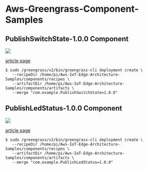 # Aws-Greengrass-Component-Samples

## PublishSwitchState-1.0.0 Component
![](https://github.com/dsonoda/Aws-IoT-Edge-Architecture-Samples/blob/images/components/com.example.PublishSwitchState-1.0.0/architecture.png)

[article page](https://qiita.com/dsonoda/items/b2e6557f9bfa29ecee14)

```shell
$ sudo /greengrass/v2/bin/greengrass-cli deployment create \
   --recipeDir /home/pi/Aws-IoT-Edge-Architecture-Samples/components/recipes \
   --artifactDir /home/pi/Aws-IoT-Edge-Architecture-Samples/components/artifacts \
   --merge "com.example.PublishSwitchState=1.0.0"
```

## PublishLedStatus-1.0.0 Component
![](https://github.com/dsonoda/Aws-IoT-Edge-Architecture-Samples/blob/images/components/com.example.PublishLedStatus-1.0.0/architecture.png)

[article page](https://qiita.com/dsonoda/items/1c29497e2c8088296e88)

```shell
$ sudo /greengrass/v2/bin/greengrass-cli deployment create \
   --recipeDir /home/pi/Aws-IoT-Edge-Architecture-Samples/components/recipes \
   --artifactDir /home/pi/Aws-IoT-Edge-Architecture-Samples/components/artifacts \
   --merge "com.example.PublishLedStatus=1.0.0"
```
